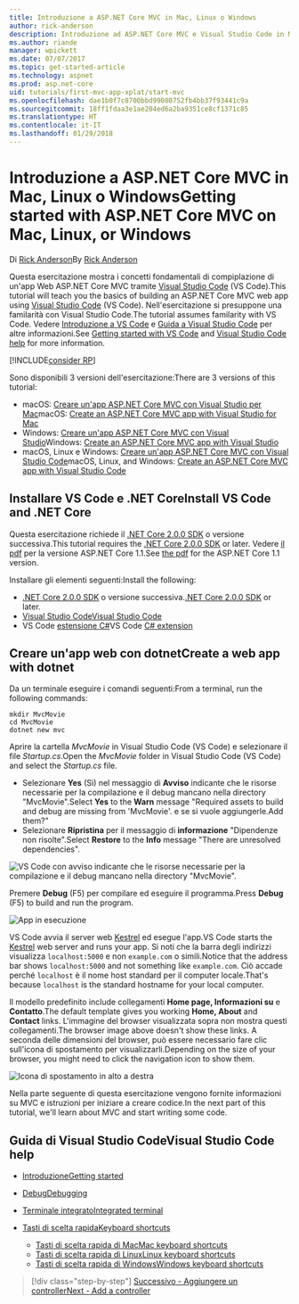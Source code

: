 ```yaml
---
title: Introduzione a ASP.NET Core MVC in Mac, Linux o Windows
author: rick-anderson
description: Introduzione ad ASP.NET Core MVC e Visual Studio Code in Mac, Linux e Windows
ms.author: riande
manager: wpickett
ms.date: 07/07/2017
ms.topic: get-started-article
ms.technology: aspnet
ms.prod: asp.net-core
uid: tutorials/first-mvc-app-xplat/start-mvc
ms.openlocfilehash: dae1b0f7c8700bbd99080752fb4bb37f93441c9a
ms.sourcegitcommit: 18ff1fdaa3e1ae204ed6a2ba9351ce8cf1371c85
ms.translationtype: HT
ms.contentlocale: it-IT
ms.lasthandoff: 01/29/2018
---
```

# <a name="getting-started-with-aspnet-core-mvc--on-mac-linux-or-windows"></a><span data-ttu-id="04852-103">Introduzione a ASP.NET Core MVC in Mac, Linux o Windows</span><span class="sxs-lookup"><span data-stu-id="04852-103">Getting started with ASP.NET Core MVC  on Mac, Linux, or Windows</span></span>

<span data-ttu-id="04852-104">Di [Rick Anderson](https://twitter.com/RickAndMSFT)</span><span class="sxs-lookup"><span data-stu-id="04852-104">By [Rick Anderson](https://twitter.com/RickAndMSFT)</span></span>

<span data-ttu-id="04852-105">Questa esercitazione mostra i concetti fondamentali di compiplazione di un'app Web ASP.NET Core MVC tramite [Visual Studio Code](https://code.visualstudio.com) (VS Code).</span><span class="sxs-lookup"><span data-stu-id="04852-105">This tutorial will teach you the basics of building an ASP.NET Core MVC web app using [Visual Studio Code](https://code.visualstudio.com) (VS Code).</span></span> <span data-ttu-id="04852-106">Nell'esercitazione si presuppone una familarità con Visual Studio Code.</span><span class="sxs-lookup"><span data-stu-id="04852-106">The tutorial assumes familarity with VS Code.</span></span> <span data-ttu-id="04852-107">Vedere [Introduzione a VS Code](https://code.visualstudio.com/docs) e [Guida a Visual Studio Code](#visual-studio-code-help) per altre informazioni.</span><span class="sxs-lookup"><span data-stu-id="04852-107">See [Getting started with VS Code](https://code.visualstudio.com/docs) and [Visual Studio Code help](#visual-studio-code-help) for more information.</span></span> 

[!INCLUDE[consider RP](../../includes/razor.md)]

<span data-ttu-id="04852-108">Sono disponibili 3 versioni dell'esercitazione:</span><span class="sxs-lookup"><span data-stu-id="04852-108">There are 3 versions of this tutorial:</span></span>

* <span data-ttu-id="04852-109">macOS: [Creare un'app ASP.NET Core MVC con Visual Studio per Mac](xref:tutorials/first-mvc-app-mac/start-mvc)</span><span class="sxs-lookup"><span data-stu-id="04852-109">macOS: [Create an ASP.NET Core MVC app with Visual Studio for Mac](xref:tutorials/first-mvc-app-mac/start-mvc)</span></span>
* <span data-ttu-id="04852-110">Windows: [Creare un'app ASP.NET Core MVC con Visual Studio](xref:tutorials/first-mvc-app/start-mvc)</span><span class="sxs-lookup"><span data-stu-id="04852-110">Windows: [Create an ASP.NET Core MVC app with Visual Studio](xref:tutorials/first-mvc-app/start-mvc)</span></span>
* <span data-ttu-id="04852-111">macOS, Linux e Windows: [Creare un'app ASP.NET Core MVC con Visual Studio Code](xref:tutorials/first-mvc-app-xplat/start-mvc)</span><span class="sxs-lookup"><span data-stu-id="04852-111">macOS, Linux, and Windows: [Create an ASP.NET Core MVC app with Visual Studio Code](xref:tutorials/first-mvc-app-xplat/start-mvc)</span></span> 

## <a name="install-vs-code-and-net-core"></a><span data-ttu-id="04852-112">Installare VS Code e .NET Core</span><span class="sxs-lookup"><span data-stu-id="04852-112">Install VS Code and .NET Core</span></span>

<span data-ttu-id="04852-113">Questa esercitazione richiede il [.NET Core 2.0.0 SDK](https://www.microsoft.com/net/core) o versione successiva.</span><span class="sxs-lookup"><span data-stu-id="04852-113">This tutorial requires the [.NET Core 2.0.0 SDK](https://www.microsoft.com/net/core) or later.</span></span> <span data-ttu-id="04852-114">Vedere [il pdf](https://github.com/aspnet/Docs/blob/master/aspnetcore/tutorials/first-mvc-app-mac/start-mvc/8-23-17.pdf) per la versione ASP.NET Core 1.1.</span><span class="sxs-lookup"><span data-stu-id="04852-114">See [the pdf](https://github.com/aspnet/Docs/blob/master/aspnetcore/tutorials/first-mvc-app-mac/start-mvc/8-23-17.pdf) for the ASP.NET Core 1.1 version.</span></span>

<span data-ttu-id="04852-115">Installare gli elementi seguenti:</span><span class="sxs-lookup"><span data-stu-id="04852-115">Install the following:</span></span>

* <span data-ttu-id="04852-116">[.NET Core 2.0.0 SDK](https://www.microsoft.com/net/core) o versione successiva.</span><span class="sxs-lookup"><span data-stu-id="04852-116">[.NET Core 2.0.0 SDK](https://www.microsoft.com/net/core) or later.</span></span>
* [<span data-ttu-id="04852-117">Visual Studio Code</span><span class="sxs-lookup"><span data-stu-id="04852-117">Visual Studio Code</span></span>](https://code.visualstudio.com)
* <span data-ttu-id="04852-118">VS Code [estensione C#](https://marketplace.visualstudio.com/items?itemName=ms-vscode.csharp)</span><span class="sxs-lookup"><span data-stu-id="04852-118">VS Code [C# extension](https://marketplace.visualstudio.com/items?itemName=ms-vscode.csharp)</span></span> 

## <a name="create-a-web-app-with-dotnet"></a><span data-ttu-id="04852-119">Creare un'app web con dotnet</span><span class="sxs-lookup"><span data-stu-id="04852-119">Create a web app with dotnet</span></span>

<span data-ttu-id="04852-120">Da un terminale eseguire i comandi seguenti:</span><span class="sxs-lookup"><span data-stu-id="04852-120">From a terminal, run the following commands:</span></span>

```console
mkdir MvcMovie
cd MvcMovie
dotnet new mvc
```

<span data-ttu-id="04852-121">Aprire la cartella *MvcMovie* in Visual Studio Code (VS Code) e selezionare il file *Startup.cs*.</span><span class="sxs-lookup"><span data-stu-id="04852-121">Open the *MvcMovie* folder in Visual Studio Code (VS Code) and select the *Startup.cs* file.</span></span>

- <span data-ttu-id="04852-122">Selezionare **Yes** (Sì) nel messaggio di **Avviso** indicante che le risorse necessarie per la compilazione e il debug mancano nella directory "MvcMovie".</span><span class="sxs-lookup"><span data-stu-id="04852-122">Select **Yes** to the **Warn** message "Required assets to build and debug are missing from 'MvcMovie'.</span></span> <span data-ttu-id="04852-123">e se si vuole aggiungerle.</span><span class="sxs-lookup"><span data-stu-id="04852-123">Add them?"</span></span>
- <span data-ttu-id="04852-124">Selezionare **Ripristina** per il messaggio di **informazione** "Dipendenze non risolte".</span><span class="sxs-lookup"><span data-stu-id="04852-124">Select **Restore** to the **Info** message "There are unresolved dependencies".</span></span>

![VS Code con avviso indicante che le risorse necessarie per la compilazione e il debug mancano nella directory "MvcMovie".](../web-api-vsc/_static/vsc_restore.png)

<span data-ttu-id="04852-128">Premere **Debug** (F5) per compilare ed eseguire il programma.</span><span class="sxs-lookup"><span data-stu-id="04852-128">Press **Debug** (F5) to build and run the program.</span></span>

![App in esecuzione](../first-mvc-app/start-mvc/_static/1.png)

<span data-ttu-id="04852-130">VS Code avvia il server web [Kestrel](xref:fundamentals/servers/kestrel) ed esegue l'app.</span><span class="sxs-lookup"><span data-stu-id="04852-130">VS Code starts the [Kestrel](xref:fundamentals/servers/kestrel) web server and runs your app.</span></span> <span data-ttu-id="04852-131">Si noti che la barra degli indirizzi visualizza `localhost:5000` e non `example.com` o simili.</span><span class="sxs-lookup"><span data-stu-id="04852-131">Notice that the address bar shows `localhost:5000` and not something like `example.com`.</span></span> <span data-ttu-id="04852-132">Ciò accade perché `localhost` è il nome host standard per il computer locale.</span><span class="sxs-lookup"><span data-stu-id="04852-132">That's because `localhost` is the standard hostname for your local computer.</span></span>

<span data-ttu-id="04852-133">Il modello predefinito include collegamenti **Home page, Informazioni su** e **Contatto**.</span><span class="sxs-lookup"><span data-stu-id="04852-133">The default template gives you working **Home, About** and **Contact** links.</span></span> <span data-ttu-id="04852-134">L'immagine del browser visualizzata sopra non mostra questi collegamenti.</span><span class="sxs-lookup"><span data-stu-id="04852-134">The browser image above doesn't show these links.</span></span> <span data-ttu-id="04852-135">A seconda delle dimensioni del browser, può essere necessario fare clic sull'icona di spostamento per visualizzarli.</span><span class="sxs-lookup"><span data-stu-id="04852-135">Depending on the size of your browser, you might need to click the navigation icon to show them.</span></span>

![Icona di spostamento in alto a destra](../first-mvc-app/start-mvc/_static/2.png)

<span data-ttu-id="04852-137">Nella parte seguente di questa esercitazione vengono fornite informazioni su MVC e istruzioni per iniziare a creare codice.</span><span class="sxs-lookup"><span data-stu-id="04852-137">In the next part of this tutorial, we'll learn about MVC and start writing some code.</span></span>

## <a name="visual-studio-code-help"></a><span data-ttu-id="04852-138">Guida di Visual Studio Code</span><span class="sxs-lookup"><span data-stu-id="04852-138">Visual Studio Code help</span></span>

- [<span data-ttu-id="04852-139">Introduzione</span><span class="sxs-lookup"><span data-stu-id="04852-139">Getting started</span></span>](https://code.visualstudio.com/docs)
- [<span data-ttu-id="04852-140">Debug</span><span class="sxs-lookup"><span data-stu-id="04852-140">Debugging</span></span>](https://code.visualstudio.com/docs/editor/debugging)
- [<span data-ttu-id="04852-141">Terminale integrato</span><span class="sxs-lookup"><span data-stu-id="04852-141">Integrated terminal</span></span>](https://code.visualstudio.com/docs/editor/integrated-terminal)
- [<span data-ttu-id="04852-142">Tasti di scelta rapida</span><span class="sxs-lookup"><span data-stu-id="04852-142">Keyboard shortcuts</span></span>](https://code.visualstudio.com/docs/getstarted/keybindings#_keyboard-shortcuts-reference)

  - [<span data-ttu-id="04852-143">Tasti di scelta rapida di Mac</span><span class="sxs-lookup"><span data-stu-id="04852-143">Mac keyboard shortcuts</span></span>](https://code.visualstudio.com/shortcuts/keyboard-shortcuts-macos.pdf)
  - [<span data-ttu-id="04852-144">Tasti di scelta rapida di Linux</span><span class="sxs-lookup"><span data-stu-id="04852-144">Linux keyboard shortcuts</span></span>](https://code.visualstudio.com/shortcuts/keyboard-shortcuts-linux.pdf)
  - [<span data-ttu-id="04852-145">Tasti di scelta rapida di Windows</span><span class="sxs-lookup"><span data-stu-id="04852-145">Windows keyboard shortcuts</span></span>](https://code.visualstudio.com/shortcuts/keyboard-shortcuts-windows.pdf)

>[!div class="step-by-step"]
[<span data-ttu-id="04852-146">Successivo - Aggiungere un controller</span><span class="sxs-lookup"><span data-stu-id="04852-146">Next - Add a controller</span></span>](adding-controller.md)
